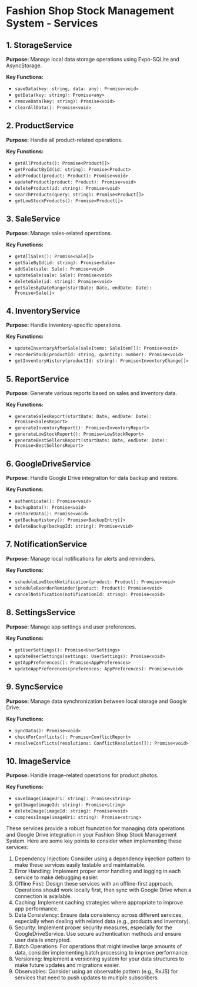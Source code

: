 # Fashion Shop Stock Management System - Services

## 1. StorageService

**Purpose:** Manage local data storage operations using Expo-SQLite and AsyncStorage.

**Key Functions:**
- `saveData(key: string, data: any): Promise<void>`
- `getData(key: string): Promise<any>`
- `removeData(key: string): Promise<void>`
- `clearAllData(): Promise<void>`

## 2. ProductService

**Purpose:** Handle all product-related operations.

**Key Functions:**
- `getAllProducts(): Promise<Product[]>`
- `getProductById(id: string): Promise<Product>`
- `addProduct(product: Product): Promise<void>`
- `updateProduct(product: Product): Promise<void>`
- `deleteProduct(id: string): Promise<void>`
- `searchProducts(query: string): Promise<Product[]>`
- `getLowStockProducts(): Promise<Product[]>`

## 3. SaleService

**Purpose:** Manage sales-related operations.

**Key Functions:**
- `getAllSales(): Promise<Sale[]>`
- `getSaleById(id: string): Promise<Sale>`
- `addSale(sale: Sale): Promise<void>`
- `updateSale(sale: Sale): Promise<void>`
- `deleteSale(id: string): Promise<void>`
- `getSalesByDateRange(startDate: Date, endDate: Date): Promise<Sale[]>`

## 4. InventoryService

**Purpose:** Handle inventory-specific operations.

**Key Functions:**
- `updateInventoryAfterSale(saleItems: SaleItem[]): Promise<void>`
- `reorderStock(productId: string, quantity: number): Promise<void>`
- `getInventoryHistory(productId: string): Promise<InventoryChange[]>`

## 5. ReportService

**Purpose:** Generate various reports based on sales and inventory data.

**Key Functions:**
- `generateSalesReport(startDate: Date, endDate: Date): Promise<SalesReport>`
- `generateInventoryReport(): Promise<InventoryReport>`
- `generateLowStockReport(): Promise<LowStockReport>`
- `generateBestSellersReport(startDate: Date, endDate: Date): Promise<BestSellersReport>`

## 6. GoogleDriveService

**Purpose:** Handle Google Drive integration for data backup and restore.

**Key Functions:**
- `authenticate(): Promise<void>`
- `backupData(): Promise<void>`
- `restoreData(): Promise<void>`
- `getBackupHistory(): Promise<BackupEntry[]>`
- `deleteBackup(backupId: string): Promise<void>`

## 7. NotificationService

**Purpose:** Manage local notifications for alerts and reminders.

**Key Functions:**
- `scheduleLowStockNotification(product: Product): Promise<void>`
- `scheduleReorderReminder(product: Product): Promise<void>`
- `cancelNotification(notificationId: string): Promise<void>`

## 8. SettingsService

**Purpose:** Manage app settings and user preferences.

**Key Functions:**
- `getUserSettings(): Promise<UserSettings>`
- `updateUserSettings(settings: UserSettings): Promise<void>`
- `getAppPreferences(): Promise<AppPreferences>`
- `updateAppPreferences(preferences: AppPreferences): Promise<void>`

## 9. SyncService

**Purpose:** Manage data synchronization between local storage and Google Drive.

**Key Functions:**
- `syncData(): Promise<void>`
- `checkForConflicts(): Promise<ConflictReport>`
- `resolveConflicts(resolutions: ConflictResolution[]): Promise<void>`

## 10. ImageService

**Purpose:** Handle image-related operations for product photos.

**Key Functions:**
- `saveImage(imageUri: string): Promise<string>`
- `getImage(imageId: string): Promise<string>`
- `deleteImage(imageId: string): Promise<void>`
- `compressImage(imageUri: string): Promise<string>`




These services provide a robust foundation for managing data operations and Google Drive integration in your Fashion Shop Stock Management System. Here are some key points to consider when implementing these services:

1. Dependency Injection: Consider using a dependency injection pattern to make these services easily testable and maintainable.
2. Error Handling: Implement proper error handling and logging in each service to make debugging easier.
3. Offline First: Design these services with an offline-first approach. Operations should work locally first, then sync with Google Drive when a connection is available.
4. Caching: Implement caching strategies where appropriate to improve app performance.
5. Data Consistency: Ensure data consistency across different services, especially when dealing with related data (e.g., products and inventory).
6. Security: Implement proper security measures, especially for the GoogleDriveService. Use secure authentication methods and ensure user data is encrypted.
7. Batch Operations: For operations that might involve large amounts of data, consider implementing batch processing to improve performance.
8. Versioning: Implement a versioning system for your data structures to make future updates and migrations easier.
9. Observables: Consider using an observable pattern (e.g., RxJS) for services that need to push updates to multiple subscribers.